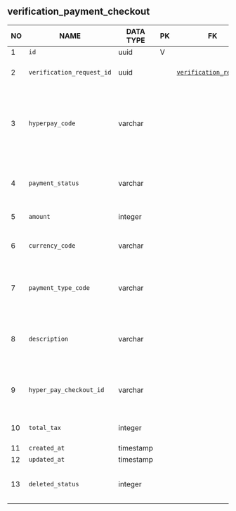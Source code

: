 verification_payment_checkout
----------------------------


NO | NAME | DATA TYPE | PK | FK | DESCRIPTION  | COMMENTS          
---|------|-----------|----|----|--------------|----------
1|`id` | uuid | V |  | autogenerated | 
2|`verification_request_id` | uuid |  | [`verification_request`](verification_request.md) | Verification request that is being paid for. | 
3|`hyperpay_code` | varchar |  |  | it is the internal HyperPay response code, we map payment statuses on these codes | 
4|`payment_status` | varchar |  |  | Statuses found: failed, initialized, pending, success. | 
5|`amount` | integer |  |  | Payment amount | 
6|`currency_code` | varchar |  |  | 3-letter currency code, e.g. USD | 
7|`payment_type_code` | varchar |  |  | One of: CARD, DB TODO: what does DB mean? Any other types? | 
8|`description` | varchar |  |  | Usualy contains a string 'successfully created checkout' | 
9|`hyper_pay_checkout_id` | varchar |  |  | Hyperpay checkout id - hyperpay is a payment provider | 
10|`total_tax` | integer |  |  | Tax (VAT) included into amount | 
11|`created_at` | timestamp |  |  |  | 
12|`updated_at` | timestamp |  |  |  | 
13|`deleted_status` | integer |  |  | 0 - active record, 1 - deleted record. | 
